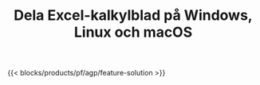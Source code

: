 ﻿---
title: Dela Excel-kalkylblad på Windows, Linux och macOS 
url: /sv/splitter
description: "Gratis app och API:er för att dela XLS-, XLSX-, XLSB-, XLSM- och ODS-filer"
---
{{< blocks/products/pf/agp/feature-solution >}} 